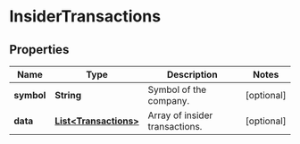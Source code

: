 # InsiderTransactions

## Properties

 Name       | Type                                            | Description                    | Notes      
------------|-------------------------------------------------|--------------------------------|------------
 **symbol** | **String**                                      | Symbol of the company.         | [optional] 
 **data**   | [**List&lt;Transactions&gt;**](Transactions.md) | Array of insider transactions. | [optional] 



